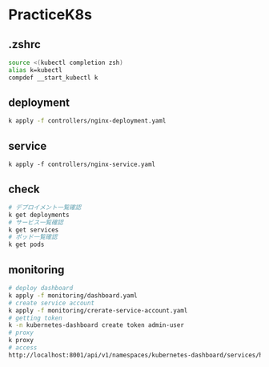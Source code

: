 # PracticeK8s

## .zshrc

```zsh
source <(kubectl completion zsh)
alias k=kubectl
compdef __start_kubectl k
```

## deployment

```zsh
k apply -f controllers/nginx-deployment.yaml
```
## service

```
k apply -f controllers/nginx-service.yaml
```

## check

```zsh
# デプロイメント一覧確認
k get deployments
# サービス一覧確認
k get services
# ポッド一覧確認
k get pods
```

## monitoring

```zsh
# deploy dashboard
k apply -f monitoring/dashboard.yaml
# create service account
k apply -f monitoring/crerate-service-account.yaml
# getting token
k -n kubernetes-dashboard create token admin-user
# proxy
k proxy
# access
http://localhost:8001/api/v1/namespaces/kubernetes-dashboard/services/https:kubernetes-dashboard:/proxy/ 
```